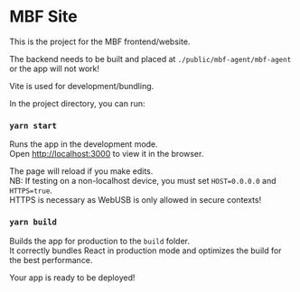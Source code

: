 # MBF Site
This is the project for the MBF frontend/website.

The backend needs to be built and placed at `./public/mbf-agent/mbf-agent` or the app will not work!

Vite is used for development/bundling.

In the project directory, you can run:
### `yarn start`

Runs the app in the development mode.\
Open [http://localhost:3000](http://localhost:3000) to view it in the browser.

The page will reload if you make edits.\
NB: If testing on a non-localhost device, you must set `HOST=0.0.0.0` and `HTTPS=true`. \
HTTPS is necessary as WebUSB is only allowed in secure contexts!

### `yarn build`

Builds the app for production to the `build` folder.\
It correctly bundles React in production mode and optimizes the build for the best performance.

Your app is ready to be deployed!